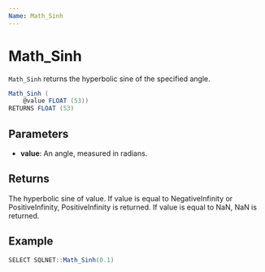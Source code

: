 ```yaml
---
Name: Math_Sinh
---
```


# Math_Sinh

`Math_Sinh` returns the hyperbolic sine of the specified angle.

```csharp
Math_Sinh (
	@value FLOAT (53))
RETURNS FLOAT (53)
```

## Parameters

 - **value**: An angle, measured in radians.

## Returns

The hyperbolic sine of value. If value is equal to NegativeInfinity or PositiveInfinity, PositiveInfinity is returned. If value is equal to NaN, NaN is returned.

## Example

```csharp
SELECT SQLNET::Math_Sinh(0.1)
```

